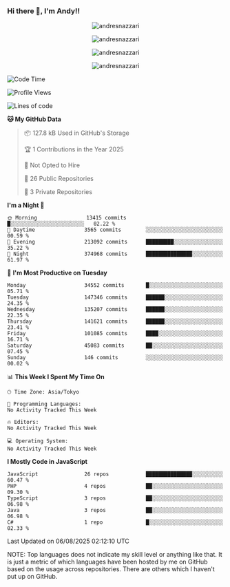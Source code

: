 ### Hi there 👋, I'm Andy!!

<p align="center" >
  <img src="https://github-profile-trophy.vercel.app/?username=AndresNazzari&theme=dracula&column=-1" alt="andresnazzari"/>
</p>

<p align="center">
  <img  src="https://github-readme-stats.vercel.app/api?username=AndresNazzari&count_private=true&show_icons=true&theme=dracula" alt="andresnazzari"/>
</p>
<p align="center">
  <img  src="https://github-readme-stats.vercel.app/api/top-langs/?username=AndresNazzari&layout=compact" alt="andresnazzari"/>
</p>
<p align="center" >
  <img src="https://github-readme-stats.vercel.app/api/wakatime?username=AndresNazzari" alt="andresnazzari"/>
</p>

<!--START_SECTION:waka-->
![Code Time](http://img.shields.io/badge/Code%20Time-966%20hrs%209%20mins-blue)

![Profile Views](http://img.shields.io/badge/Profile%20Views-0-blue)

![Lines of code](https://img.shields.io/badge/From%20Hello%20World%20I%27ve%20Written-116.7%20million%20lines%20of%20code-blue)

**🐱 My GitHub Data** 

> 📦 127.8 kB Used in GitHub's Storage 
 > 
> 🏆 1 Contributions in the Year 2025
 > 
> 🚫 Not Opted to Hire
 > 
> 📜 26 Public Repositories 
 > 
> 🔑 3 Private Repositories 
 > 
**I'm a Night 🦉** 

```text
🌞 Morning                13415 commits       █░░░░░░░░░░░░░░░░░░░░░░░░   02.22 % 
🌆 Daytime                3565 commits        ░░░░░░░░░░░░░░░░░░░░░░░░░   00.59 % 
🌃 Evening                213092 commits      █████████░░░░░░░░░░░░░░░░   35.22 % 
🌙 Night                  374968 commits      ███████████████░░░░░░░░░░   61.97 % 
```
📅 **I'm Most Productive on Tuesday** 

```text
Monday                   34552 commits       █░░░░░░░░░░░░░░░░░░░░░░░░   05.71 % 
Tuesday                  147346 commits      ██████░░░░░░░░░░░░░░░░░░░   24.35 % 
Wednesday                135207 commits      ██████░░░░░░░░░░░░░░░░░░░   22.35 % 
Thursday                 141621 commits      ██████░░░░░░░░░░░░░░░░░░░   23.41 % 
Friday                   101085 commits      ████░░░░░░░░░░░░░░░░░░░░░   16.71 % 
Saturday                 45083 commits       ██░░░░░░░░░░░░░░░░░░░░░░░   07.45 % 
Sunday                   146 commits         ░░░░░░░░░░░░░░░░░░░░░░░░░   00.02 % 
```


📊 **This Week I Spent My Time On** 

```text
🕑︎ Time Zone: Asia/Tokyo

💬 Programming Languages: 
No Activity Tracked This Week

🔥 Editors: 
No Activity Tracked This Week

💻 Operating System: 
No Activity Tracked This Week
```

**I Mostly Code in JavaScript** 

```text
JavaScript               26 repos            ███████████████░░░░░░░░░░   60.47 % 
PHP                      4 repos             ██░░░░░░░░░░░░░░░░░░░░░░░   09.30 % 
TypeScript               3 repos             ██░░░░░░░░░░░░░░░░░░░░░░░   06.98 % 
Java                     3 repos             ██░░░░░░░░░░░░░░░░░░░░░░░   06.98 % 
C#                       1 repo              █░░░░░░░░░░░░░░░░░░░░░░░░   02.33 % 
```




 Last Updated on 06/08/2025 02:12:10 UTC
<!--END_SECTION:waka-->

NOTE: Top languages does not indicate my skill level or anything like that. It is just a metric of which languages have been hosted by me on GitHub based on the usage across repositories. There are others which I haven't put up on GitHub.

<!-- Here are some ideas to get you started:

-   🔭 I’m currently working on ...
-   🌱 I’m currently learning ...
-   👯 I’m looking to collaborate on ...
-   🤔 I’m looking for help with ...
-   💬 Ask me about ...
-   📫 How to reach me: ...
-   😄 Pronouns: ...
-   ⚡ Fun fact: ... -->
